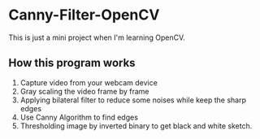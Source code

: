 # Canny-Filter-OpenCV

This is just a mini project when I'm learning OpenCV.<br>

## How this program works
1. Capture video from your webcam device
2. Gray scaling the video frame by frame
3. Applying bilateral filter to reduce some noises while keep the sharp edges
4. Use Canny Algorithm to find edges
5. Thresholding image by inverted binary to get black and white sketch.
